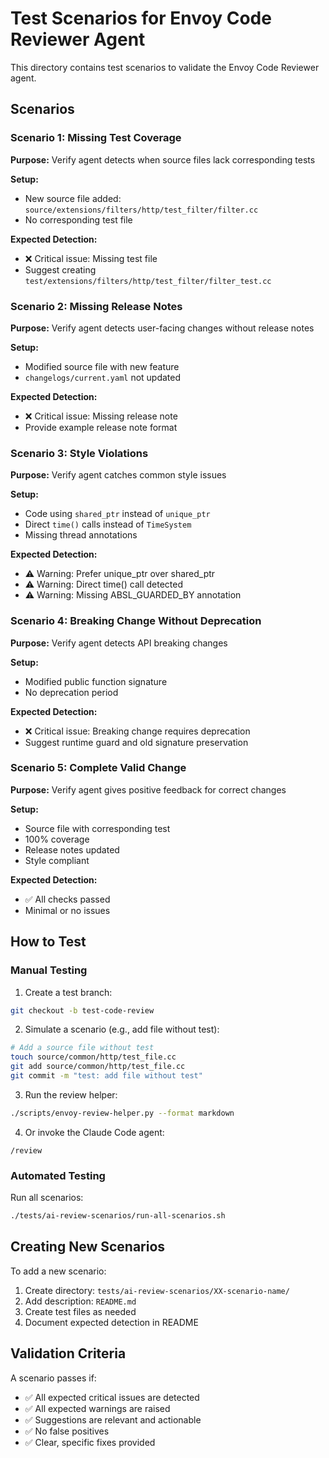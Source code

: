 # Test Scenarios for Envoy Code Reviewer Agent

This directory contains test scenarios to validate the Envoy Code Reviewer agent.

## Scenarios

### Scenario 1: Missing Test Coverage
**Purpose:** Verify agent detects when source files lack corresponding tests

**Setup:**
- New source file added: `source/extensions/filters/http/test_filter/filter.cc`
- No corresponding test file

**Expected Detection:**
- ❌ Critical issue: Missing test file
- Suggest creating `test/extensions/filters/http/test_filter/filter_test.cc`

### Scenario 2: Missing Release Notes
**Purpose:** Verify agent detects user-facing changes without release notes

**Setup:**
- Modified source file with new feature
- `changelogs/current.yaml` not updated

**Expected Detection:**
- ❌ Critical issue: Missing release note
- Provide example release note format

### Scenario 3: Style Violations
**Purpose:** Verify agent catches common style issues

**Setup:**
- Code using `shared_ptr` instead of `unique_ptr`
- Direct `time()` calls instead of `TimeSystem`
- Missing thread annotations

**Expected Detection:**
- ⚠️  Warning: Prefer unique_ptr over shared_ptr
- ⚠️  Warning: Direct time() call detected
- ⚠️  Warning: Missing ABSL_GUARDED_BY annotation

### Scenario 4: Breaking Change Without Deprecation
**Purpose:** Verify agent detects API breaking changes

**Setup:**
- Modified public function signature
- No deprecation period

**Expected Detection:**
- ❌ Critical issue: Breaking change requires deprecation
- Suggest runtime guard and old signature preservation

### Scenario 5: Complete Valid Change
**Purpose:** Verify agent gives positive feedback for correct changes

**Setup:**
- Source file with corresponding test
- 100% coverage
- Release notes updated
- Style compliant

**Expected Detection:**
- ✅ All checks passed
- Minimal or no issues

## How to Test

### Manual Testing

1. Create a test branch:
```bash
git checkout -b test-code-review
```

2. Simulate a scenario (e.g., add file without test):
```bash
# Add a source file without test
touch source/common/http/test_file.cc
git add source/common/http/test_file.cc
git commit -m "test: add file without test"
```

3. Run the review helper:
```bash
./scripts/envoy-review-helper.py --format markdown
```

4. Or invoke the Claude Code agent:
```
/review
```

### Automated Testing

Run all scenarios:
```bash
./tests/ai-review-scenarios/run-all-scenarios.sh
```

## Creating New Scenarios

To add a new scenario:

1. Create directory: `tests/ai-review-scenarios/XX-scenario-name/`
2. Add description: `README.md`
3. Create test files as needed
4. Document expected detection in README

## Validation Criteria

A scenario passes if:
- ✅ All expected critical issues are detected
- ✅ All expected warnings are raised
- ✅ Suggestions are relevant and actionable
- ✅ No false positives
- ✅ Clear, specific fixes provided
